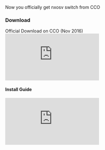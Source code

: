 Now you officially get nxosv switch from CCO

### Download
Official Download on CCO (Nov 2016)
![Download](https://software.cisco.com/download/release.html?mdfid=286312239&flowid=81422&softwareid=282088129&release=7.0(3)I5(1)&relind=AVAILABLE&rellifecycle=&reltype=latest)


#### Install Guide
![Install guide](http://www.cisco.com/c/en/us/td/docs/switches/datacenter/nexus9000/sw/7-x/nx-osv/configuration/guide/b_NX-OSv_9000/b_NX-OSv_chapter_01.html#concept_B4B164C6D62E49A6998ED020531B639B )
